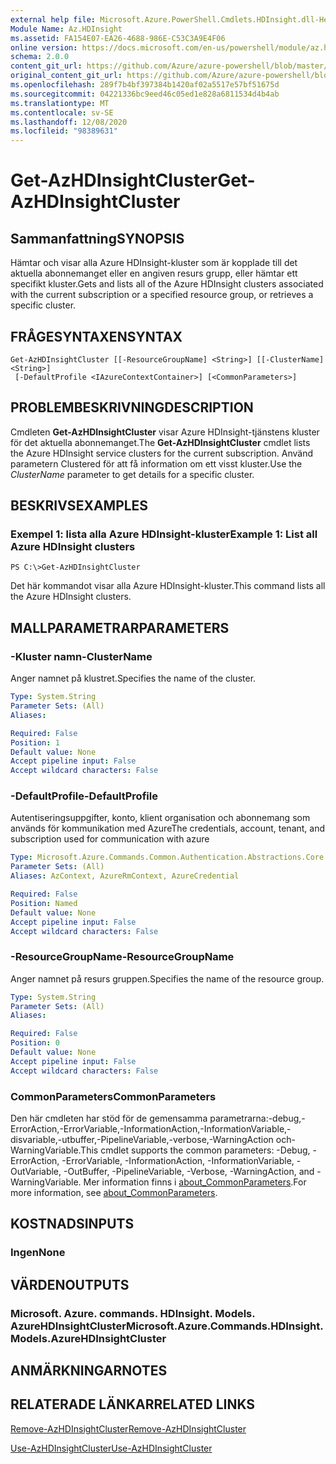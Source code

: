 ```yaml
---
external help file: Microsoft.Azure.PowerShell.Cmdlets.HDInsight.dll-Help.xml
Module Name: Az.HDInsight
ms.assetid: FA154E07-EA26-4688-986E-C53C3A9E4F06
online version: https://docs.microsoft.com/en-us/powershell/module/az.hdinsight/get-azhdinsightcluster
schema: 2.0.0
content_git_url: https://github.com/Azure/azure-powershell/blob/master/src/HDInsight/HDInsight/help/Get-AzHDInsightCluster.md
original_content_git_url: https://github.com/Azure/azure-powershell/blob/master/src/HDInsight/HDInsight/help/Get-AzHDInsightCluster.md
ms.openlocfilehash: 289f7b4bf397384b1420af02a5517e57bf51675d
ms.sourcegitcommit: 04221336bc9eed46c05ed1e828a6811534d4b4ab
ms.translationtype: MT
ms.contentlocale: sv-SE
ms.lasthandoff: 12/08/2020
ms.locfileid: "98389631"
---
```

# <span data-ttu-id="60d37-101">Get-AzHDInsightCluster</span><span class="sxs-lookup"><span data-stu-id="60d37-101">Get-AzHDInsightCluster</span></span>

## <span data-ttu-id="60d37-102">Sammanfattning</span><span class="sxs-lookup"><span data-stu-id="60d37-102">SYNOPSIS</span></span>
<span data-ttu-id="60d37-103">Hämtar och visar alla Azure HDInsight-kluster som är kopplade till det aktuella abonnemanget eller en angiven resurs grupp, eller hämtar ett specifikt kluster.</span><span class="sxs-lookup"><span data-stu-id="60d37-103">Gets and lists all of the Azure HDInsight clusters associated with the current subscription or a specified resource group, or retrieves a specific cluster.</span></span>

## <span data-ttu-id="60d37-104">FRÅGESYNTAXEN</span><span class="sxs-lookup"><span data-stu-id="60d37-104">SYNTAX</span></span>

```
Get-AzHDInsightCluster [[-ResourceGroupName] <String>] [[-ClusterName] <String>]
 [-DefaultProfile <IAzureContextContainer>] [<CommonParameters>]
```

## <span data-ttu-id="60d37-105">PROBLEMBESKRIVNING</span><span class="sxs-lookup"><span data-stu-id="60d37-105">DESCRIPTION</span></span>
<span data-ttu-id="60d37-106">Cmdleten **Get-AzHDInsightCluster** visar Azure HDInsight-tjänstens kluster för det aktuella abonnemanget.</span><span class="sxs-lookup"><span data-stu-id="60d37-106">The **Get-AzHDInsightCluster** cmdlet lists the Azure HDInsight service clusters for the current subscription.</span></span>
<span data-ttu-id="60d37-107">Använd parametern  Clustered för att få information om ett visst kluster.</span><span class="sxs-lookup"><span data-stu-id="60d37-107">Use the *ClusterName* parameter to get details for a specific cluster.</span></span>

## <span data-ttu-id="60d37-108">BESKRIVS</span><span class="sxs-lookup"><span data-stu-id="60d37-108">EXAMPLES</span></span>

### <span data-ttu-id="60d37-109">Exempel 1: lista alla Azure HDInsight-kluster</span><span class="sxs-lookup"><span data-stu-id="60d37-109">Example 1: List all Azure HDInsight clusters</span></span>
```
PS C:\>Get-AzHDInsightCluster
```

<span data-ttu-id="60d37-110">Det här kommandot visar alla Azure HDInsight-kluster.</span><span class="sxs-lookup"><span data-stu-id="60d37-110">This command lists all the Azure HDInsight clusters.</span></span>

## <span data-ttu-id="60d37-111">MALLPARAMETRAR</span><span class="sxs-lookup"><span data-stu-id="60d37-111">PARAMETERS</span></span>

### <span data-ttu-id="60d37-112">-Kluster namn</span><span class="sxs-lookup"><span data-stu-id="60d37-112">-ClusterName</span></span>
<span data-ttu-id="60d37-113">Anger namnet på klustret.</span><span class="sxs-lookup"><span data-stu-id="60d37-113">Specifies the name of the cluster.</span></span>

```yaml
Type: System.String
Parameter Sets: (All)
Aliases:

Required: False
Position: 1
Default value: None
Accept pipeline input: False
Accept wildcard characters: False
```

### <span data-ttu-id="60d37-114">-DefaultProfile</span><span class="sxs-lookup"><span data-stu-id="60d37-114">-DefaultProfile</span></span>
<span data-ttu-id="60d37-115">Autentiseringsuppgifter, konto, klient organisation och abonnemang som används för kommunikation med Azure</span><span class="sxs-lookup"><span data-stu-id="60d37-115">The credentials, account, tenant, and subscription used for communication with azure</span></span>

```yaml
Type: Microsoft.Azure.Commands.Common.Authentication.Abstractions.Core.IAzureContextContainer
Parameter Sets: (All)
Aliases: AzContext, AzureRmContext, AzureCredential

Required: False
Position: Named
Default value: None
Accept pipeline input: False
Accept wildcard characters: False
```

### <span data-ttu-id="60d37-116">-ResourceGroupName</span><span class="sxs-lookup"><span data-stu-id="60d37-116">-ResourceGroupName</span></span>
<span data-ttu-id="60d37-117">Anger namnet på resurs gruppen.</span><span class="sxs-lookup"><span data-stu-id="60d37-117">Specifies the name of the resource group.</span></span>

```yaml
Type: System.String
Parameter Sets: (All)
Aliases:

Required: False
Position: 0
Default value: None
Accept pipeline input: False
Accept wildcard characters: False
```

### <span data-ttu-id="60d37-118">CommonParameters</span><span class="sxs-lookup"><span data-stu-id="60d37-118">CommonParameters</span></span>
<span data-ttu-id="60d37-119">Den här cmdleten har stöd för de gemensamma parametrarna:-debug,-ErrorAction,-ErrorVariable,-InformationAction,-InformationVariable,-disvariable,-utbuffer,-PipelineVariable,-verbose,-WarningAction och-WarningVariable.</span><span class="sxs-lookup"><span data-stu-id="60d37-119">This cmdlet supports the common parameters: -Debug, -ErrorAction, -ErrorVariable, -InformationAction, -InformationVariable, -OutVariable, -OutBuffer, -PipelineVariable, -Verbose, -WarningAction, and -WarningVariable.</span></span> <span data-ttu-id="60d37-120">Mer information finns i [about_CommonParameters](http://go.microsoft.com/fwlink/?LinkID=113216).</span><span class="sxs-lookup"><span data-stu-id="60d37-120">For more information, see [about_CommonParameters](http://go.microsoft.com/fwlink/?LinkID=113216).</span></span>

## <span data-ttu-id="60d37-121">KOSTNADS</span><span class="sxs-lookup"><span data-stu-id="60d37-121">INPUTS</span></span>

### <span data-ttu-id="60d37-122">Ingen</span><span class="sxs-lookup"><span data-stu-id="60d37-122">None</span></span>

## <span data-ttu-id="60d37-123">VÄRDEN</span><span class="sxs-lookup"><span data-stu-id="60d37-123">OUTPUTS</span></span>

### <span data-ttu-id="60d37-124">Microsoft. Azure. commands. HDInsight. Models. AzureHDInsightCluster</span><span class="sxs-lookup"><span data-stu-id="60d37-124">Microsoft.Azure.Commands.HDInsight.Models.AzureHDInsightCluster</span></span>

## <span data-ttu-id="60d37-125">ANMÄRKNINGAR</span><span class="sxs-lookup"><span data-stu-id="60d37-125">NOTES</span></span>

## <span data-ttu-id="60d37-126">RELATERADE LÄNKAR</span><span class="sxs-lookup"><span data-stu-id="60d37-126">RELATED LINKS</span></span>

[<span data-ttu-id="60d37-127">Remove-AzHDInsightCluster</span><span class="sxs-lookup"><span data-stu-id="60d37-127">Remove-AzHDInsightCluster</span></span>](./Remove-AzHDInsightCluster.md)

[<span data-ttu-id="60d37-128">Use-AzHDInsightCluster</span><span class="sxs-lookup"><span data-stu-id="60d37-128">Use-AzHDInsightCluster</span></span>](./Use-AzHDInsightCluster.md)


